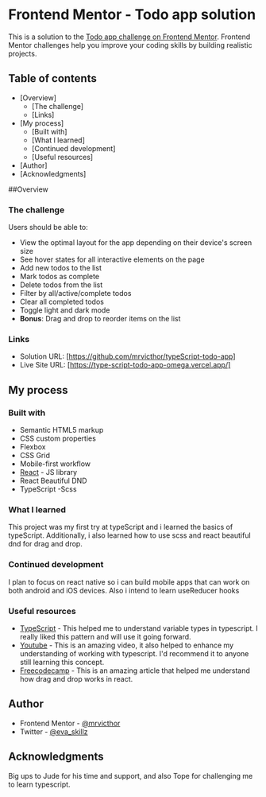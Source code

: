 # Frontend Mentor - Todo app solution

This is a solution to the [Todo app challenge on Frontend Mentor](https://www.frontendmentor.io/challenges/todo-app-Su1_KokOW). Frontend Mentor challenges help you improve your coding skills by building realistic projects.

## Table of contents

- [Overview]
  - [The challenge]
  - [Links]
- [My process]
  - [Built with]
  - [What I learned]
  - [Continued development]
  - [Useful resources]
- [Author]
- [Acknowledgments]

##Overview

### The challenge

Users should be able to:

- View the optimal layout for the app depending on their device's screen size
- See hover states for all interactive elements on the page
- Add new todos to the list
- Mark todos as complete
- Delete todos from the list
- Filter by all/active/complete todos
- Clear all completed todos
- Toggle light and dark mode
- **Bonus**: Drag and drop to reorder items on the list

### Links

- Solution URL: [https://github.com/mrvicthor/typeScript-todo-app]
- Live Site URL: [https://type-script-todo-app-omega.vercel.app/]

## My process

### Built with

- Semantic HTML5 markup
- CSS custom properties
- Flexbox
- CSS Grid
- Mobile-first workflow
- [React](https://reactjs.org/) - JS library
- React Beautiful DND
- TypeScript
-Scss

### What I learned

This project was my first try at typeScript and i learned the basics of typeScript. Additionally, i also learned how to use scss and react beautiful dnd for drag and drop.

### Continued development

I plan to focus on react native so i can build mobile apps that can work on both android and iOS devices. Also i intend to learn useReducer hooks

### Useful resources

- [TypeScript](https://www.typescriptlang.org/) - This helped me to understand variable types in typescript. I really liked this pattern and will use it going forward.
- [Youtube](https://www.youtube.com/watch?v=FJDVKeh7RJI&t=3356s) - This is an amazing video, it also helped to enhance my understanding of working with typescript. I'd recommend it to anyone still learning this concept.
- [Freecodecamp](https://www.freecodecamp.org/news/how-to-add-drag-and-drop-in-react-with-react-beautiful-dnd/) - This is an amazing article that helped me understand how drag and drop works in react.

## Author

- Frontend Mentor - [@mrvicthor](https://www.frontendmentor.io/profile/mrvicthor)
- Twitter - [@eva_skillz](https://twitter.com/eva_skillz)

## Acknowledgments

Big ups to Jude for his time and support, and also Tope for challenging me to learn typescript.
